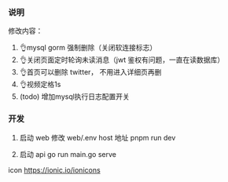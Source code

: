### 说明

修改内容：

1. 👌mysql gorm 强制删除（关闭软连接标志）
2. 👌关闭页面定时轮询未读消息（jwt 鉴权有问题，一直在读数据库）
3. 👌首页可以删除 twitter， 不用进入详细页再删
4. 👌视频定格1s
5. (todo) 增加mysql执行日志配置开关

### 开发

1. 启动 web
   修改 web/.env host 地址
   pnpm run dev

2. 启动 api
   go run main.go serve


icon https://ionic.io/ionicons